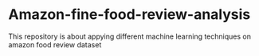# Amazon-fine-food-review-analysis
This repository is about appying different machine learning techniques on amazon food review dataset
